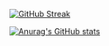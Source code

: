 [![GitHub Streak](https://streak-stats.demolab.com/?user=youngtt&theme=dark)](https://git.io/streak-stats)

[![Anurag's GitHub stats](https://github-readme-stats.vercel.app/api?username=youngtt&count_private=true&&hide=stars,prs,contribs&theme=gruvbox)](https://github.com/anuraghazra/github-readme-stats)

<!--
**youngtt/youngtt** is a ✨ _special_ ✨ repository because its `README.md` (this file) appears on your GitHub profile.

Here are some ideas to get you started:

- 🔭 I’m currently working on ...
- 🌱 I’m currently learning ...
- 👯 I’m looking to collaborate on ...
- 🤔 I’m looking for help with ...
- 💬 Ask me about ...
- 📫 How to reach me: ...
- 😄 Pronouns: ...
- ⚡ Fun fact: ...
-->
